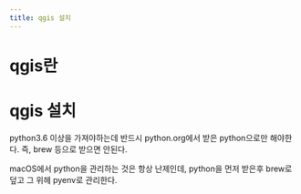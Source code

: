 ```yaml
---
title: qgis 설치
---
```


# qgis란 

# qgis 설치

python3.6 이상을 가져야하는데 반드시 python.org에서 받은 python으로만 해야한다.
즉, brew 등으로 받으면 안된다.

macOS에서 python을 관리하는 것은 항상 난제인데, python을 먼저 받은후 brew로 덮고 그 위헤 pyenv로 관리한다.
